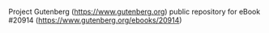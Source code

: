 Project Gutenberg (https://www.gutenberg.org) public repository for eBook #20914 (https://www.gutenberg.org/ebooks/20914)
